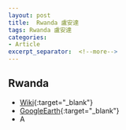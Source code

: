 ```yaml
---
layout: post
title:  Rwanda 盧安達
tags: Rwanda 盧安達 
categories:
- Article
excerpt_separator:  <!--more-->
---
```

## Rwanda 
- [Wiki](https://zh.wikipedia.org/w/index.php?search=Rwanda "Wiki"){:target="_blank"} 
- [GoogleEarth](https://earth.google.com/web/search/Rwanda "GoogleEarth"){:target="_blank"} 
- A 

